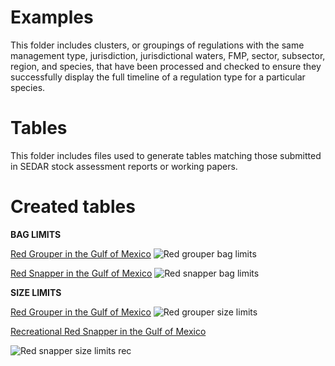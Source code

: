 # Examples

This folder includes clusters, or groupings of regulations with the same management type, jurisdiction, jurisdictional waters, FMP, sector, subsector, region, and species, that have been processed and checked to ensure they successfully display the full timeline of a regulation type for a particular species. 

# Tables
This folder includes files used to generate tables matching those submitted in SEDAR stock assessment reports or working papers.

# Created tables
**BAG LIMITS**

<ins>Red Grouper in the Gulf of Mexico</ins>
![Red grouper bag limits](https://github.com/SEFSC/SEFSC-ODM-Management-History/assets/115589280/9571e870-b5c3-44db-a481-b6c226990a43)

<ins>Red Snapper in the Gulf of Mexico</ins>
![Red snapper bag limits](https://github.com/SEFSC/SEFSC-ODM-Management-History/assets/115589280/0f45fa8f-f792-42b9-9527-ef2ff79d9215)

**SIZE LIMITS** 

<ins>Red Grouper in the Gulf of Mexico</ins>
![Red grouper size limits](https://github.com/SEFSC/SEFSC-ODM-Management-History/assets/115589280/07dcdaef-da51-4a10-a629-41e85a6c5ec0)

<ins>Recreational Red Snapper in the Gulf of Mexico</ins>

![Red snapper size limits rec](https://github.com/SEFSC/SEFSC-ODM-Management-History/assets/115589280/9b7016c5-67ad-4f48-a0d4-e77a20cc1724)





